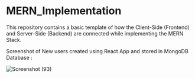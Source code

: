 ﻿# MERN_Implementation
This repository contains a basic template of how the Client-Side (Frontend) and Server-Side (Backend) are connected while implementing the MERN Stack.

Screenshot of New users created using React App and stored in MongoDB Database :

![Screenshot (93)](https://user-images.githubusercontent.com/83204279/226156098-d7b19f33-4c4e-497b-9c78-9b759b2df67a.png)


